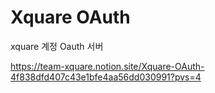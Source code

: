 
# Xquare OAuth

xquare 계정 Oauth 서버

https://team-xquare.notion.site/Xquare-OAuth-4f838dfd407c43e1bfe4aa56dd030991?pvs=4
